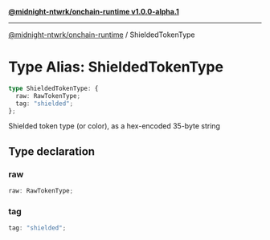 [**@midnight-ntwrk/onchain-runtime v1.0.0-alpha.1**](../README.md)

***

[@midnight-ntwrk/onchain-runtime](../globals.md) / ShieldedTokenType

# Type Alias: ShieldedTokenType

```ts
type ShieldedTokenType: {
  raw: RawTokenType;
  tag: "shielded";
};
```

Shielded token type (or color), as a hex-encoded 35-byte string

## Type declaration

### raw

```ts
raw: RawTokenType;
```

### tag

```ts
tag: "shielded";
```
